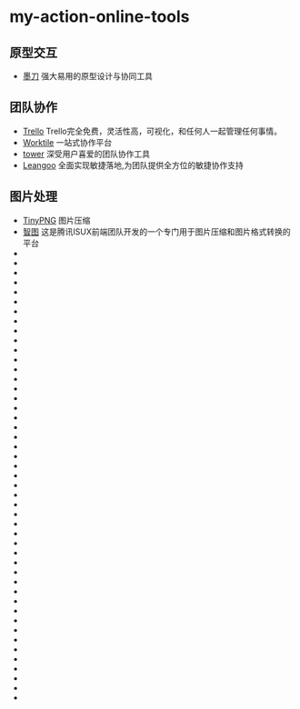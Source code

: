 # my-action-online-tools

## 原型交互
- [墨刀](https://modao.cc/) 强大易用的原型设计与协同工具

## 团队协作
- [Trello](https://trello.com/) Trello完全免费，灵活性高，可视化，和任何人一起管理任何事情。
- [Worktile](https://worktile.com/tour) 一站式协作平台
- [tower](https://hk.tower.im/) 深受用户喜爱的团队协作工具
- [Leangoo](https://www.leangoo.com/) 全面实现敏捷落地,为团队提供全方位的敏捷协作支持

## 图片处理

- [TinyPNG](https://tinypng.com/) 图片压缩
- [智图](https://zhitu.isux.us/) 这是腾讯ISUX前端团队开发的一个专门用于图片压缩和图片格式转换的平台
- []()
- []() 
- []() 
- []() 
- []() 
- []() 
- []() 
- []() 
- []() 
- []() 
- []() 
- []() 
- []() 
- []() 
- []() 
- []() 
- []()  
- []() 
- []() 
- []() 
- []() 
- []() 
- []() 
- []() 
- []() 
- []() 
- []() 
- []() 
- []() 
- []() 
- []() 
- []() 
- []() 
- []() 
- []() 
- []() 
- []() 
- []() 
- []() 
- []() 
- []() 
- []() 
- []() 
- []() 
- []() 
- []() 
- []() 